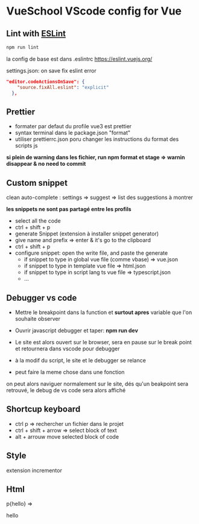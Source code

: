 # VueSchool VScode config for Vue

## Lint with [ESLint](https://eslint.org/)

```sh
npm run lint
```

la config de base est dans .eslintrc
https://eslint.vuejs.org/

settings.json: on save fix eslint error

```json
"editor.codeActionsOnSave": {
    "source.fixAll.eslint": "explicit"
  },
```

## Prettier

- formater par defaut du profile vue3 est prettier
- syntax terminal dans le package.json "format"
- utiliser prettierrc.json poru changer les instructions du format des scripts js

**si plein de warning dans les fichier, run npm format et stage => warnin disappear & no need to commit**

## Custom snippet

clean auto-complete : settings => suggest => list des suggestions à montrer

**les snippets ne sont pas partagé entre les profils**

- select all the code
- ctrl + shift + p
- generate Snippet (extension à installer snippet generator)
- give name and prefix => enter & it's go to the clipboard
- ctrl + shift + p
- configure snippet: open the write file, and paste the generate
  - if snippet to type in global vue file (comme vbase) => vue.json
  - if snippet to type in template vue file => html.json
  - if snippet to type in script lang ts vue file => typescript.json
  - ...

## Debugger vs code

- Mettre le breakpoint dans la function et **surtout apres** variable que l'on souhaite observer
- Ouvrir javascript debugger et taper: **npm run dev**
- Le site est alors ouvert sur le browser, sera en pause sur le break point et retournera dans vscode pour debugger

- à la modif du script, le site et le debugger se relance
- peut faire la meme chose dans une fonction

on peut alors naviguer normalement sur le site, dés qu'un beakpoint sera retrouvé, le debug de vs code sera alors affiché

## Shortcup keyboard

- ctrl p => rechercher un fichier dans le projet
- ctrl + shift + arrow => select block of text
- alt + arrouw move selected block of code

## Style

extension incrementor

## Html

p{hello} => <p>hello</p>
